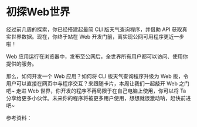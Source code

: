 # 初探Web世界
经过前几周的探索，你已经搭建起最简 CLI 版天气查询程序，并借助 API 获取真实世界数据。现在，你终于站在 Web 开发门前，离实现公网可用程序更近一步啦！

Web 应用运行在浏览器中，发布至公网后，全世界所有用户都可以访问、使用你提供的服务。

那么，如何开发一个 Web 应用？如何将 CLI 版天气查询程序升级为 Web 版，令用户可以直接在网页中与程序交互？来跟随卡片，本周让我们一起敲开 Web 之门吧~
走进 Web 世界，你开发的程序不再局限于在自己电脑上使用，你可以将 Ta 分享给更多小伙伴。未来你的程序将被更多用户使用，想想就很激动呐，赶快前进吧~

参考资料：
